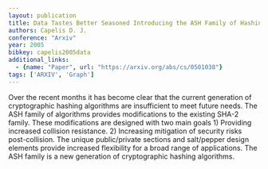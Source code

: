 ```yaml
---
layout: publication
title: Data Tastes Better Seasoned Introducing the ASH Family of Hashing Algorithms
authors: Capelis D. J.
conference: "Arxiv"
year: 2005
bibkey: capelis2005data
additional_links:
  - {name: "Paper", url: "https://arxiv.org/abs/cs/0501038"}
tags: ['ARXIV', 'Graph']
---
```

Over the recent months it has become clear that the current generation of cryptographic hashing algorithms are insufficient to meet future needs. The ASH family of algorithms provides modifications to the existing SHA-2 family. These modifications are designed with two main goals 1) Providing increased collision resistance. 2) Increasing mitigation of security risks post-collision. The unique public/private sections and salt/pepper design elements provide increased flexibility for a broad range of applications. The ASH family is a new generation of cryptographic hashing algorithms.
